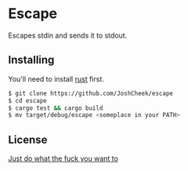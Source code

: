 Escape
======

Escapes stdin and sends it to stdout.

Installing
----------

You'll need to install [rust](http://www.rust-lang.org/) first.

```sh
$ git clone https://github.com/JoshCheek/escape
$ cd escape
$ cargo test && cargo build
$ mv target/debug/escape <someplace in your PATH>
```


License
-------

[Just do what the fuck you want to](http://wtfpl.net/about)
